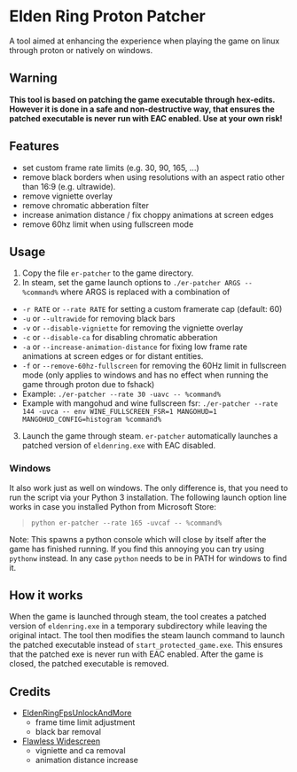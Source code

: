 # Elden Ring Proton Patcher


A tool aimed at enhancing the experience when playing the game on linux through proton or natively on windows.

## Warning

**This tool is based on patching the game executable through hex-edits. However it is done in a safe and non-destructive way, that ensures the patched executable is never run with EAC enabled. Use at your own risk!** 

## Features

- set custom frame rate limits (e.g. 30, 90, 165, ...)
- remove black borders when using resolutions with an aspect ratio other than 16:9 (e.g. ultrawide).
- remove vigniette overlay
- remove chromatic abberation filter
- increase animation distance / fix choppy animations at screen edges
- remove 60hz limit when using fullscreen mode

## Usage

1. Copy the file `er-patcher` to the game directory.
2. In steam, set the game launch options to `./er-patcher ARGS -- %command%` where ARGS is replaced with a combination of
  - `-r RATE` or `--rate RATE` for setting a custom framerate cap (default: 60)
  - `-u` or `--ultrawide` for removing black bars
  - `-v` or `--disable-vigniette` for removing the vigniette overlay
  - `-c` or `--disable-ca` for disabling chromatic abberation
  - `-a` or `--increase-animation-distance` for fixing low frame rate animations at screen edges or for distant entities.
  - `-f` or `--remove-60hz-fullscreen` for removing the 60Hz limit in fullscreen mode (only applies to windows and has no effect when running the game through proton due to fshack) 
  - Example: `./er-patcher --rate 30 -uavc -- %command%`
  - Example with mangohud and wine fullscreen fsr: `./er-patcher --rate 144 -uvca -- env WINE_FULLSCREEN_FSR=1 MANGOHUD=1 MANGOHUD_CONFIG=histogram %command%`
3. Launch the game through steam. `er-patcher` automatically launches a patched version of `eldenring.exe` with EAC disabled.

### Windows

It also work just as well on windows. The only difference is, that you need to run the script via your Python 3 installation. The following launch option line works in case you installed Python from Microsoft Store:

> `python er-patcher --rate 165 -uvcaf -- %command%`

Note: This spawns a python console which will close by itself after the game has finished running. If you find this annoying you can try using `pythonw` instead. In any case `python` needs to be in PATH for windows to find it.

## How it works

When the game is launched through steam, the tool creates a patched version of `eldenring.exe` in a temporary subdirectory while leaving the original intact. The tool then modifies the steam launch command to launch the patched executable instead of `start_protected_game.exe`. This ensures that the patched exe is never run with EAC enabled. After the game is closed, the patched executable is removed.

## Credits

- [EldenRingFpsUnlockAndMore](https://github.com/uberhalit/EldenRingFpsUnlockAndMore)
  - frame time limit adjustment
  - black bar removal
- [Flawless Widescreen](https://www.flawlesswidescreen.org)
  - vigniette and ca removal
  - animation distance increase

